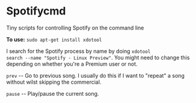 # Spotifycmd
Tiny scripts for controlling Spotify on the command line

<b>To use:</b>
<code>sudo apt-get install xdotool</code>

I search for the Spotify process by name by doing <code>xdotool search --name "Spotify - Linux Preview"</code>. You might need to change this depending on whether you're a Premium user or not.


<code>prev</code> -- Go to previous song. I usually do this if I want to "repeat" a song without wilst skipping the commercial.

<code>pause</code> -- Play/pause the current song.
